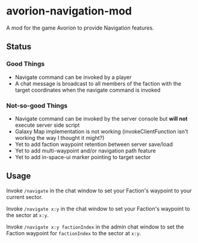 # avorion-navigation-mod
A mod for the game Avorion to provide Navigation features.

## Status

### Good Things
* Navigate command can be invoked by a player
* A chat message is broadcast to all members of the faction with the target coordinates when the navigate command is invoked

### Not-so-good Things
* Navigate command can be invoked by the server console but **will not** execute server side script
* Galaxy Map implementation is not working (invokeClientFunction isn't working the way I thought it might?)
* Yet to add faction waypoint retention between server save/load
* Yet to add multi-waypoint and/or navigation path feature
* Yet to add in-space-ui marker pointing to target sector

## Usage
Invoke `/navigate` in the chat window to set your Faction's waypoint to your current sector.

Invoke `/navigate x:y` in the chat window to set your Faction's waypoint to the sector at `x:y`.

Invoke `/navigate x:y factionIndex` in the admin chat window to set the Faction waypoint for `factionIndex` to the sector at `x:y`.
